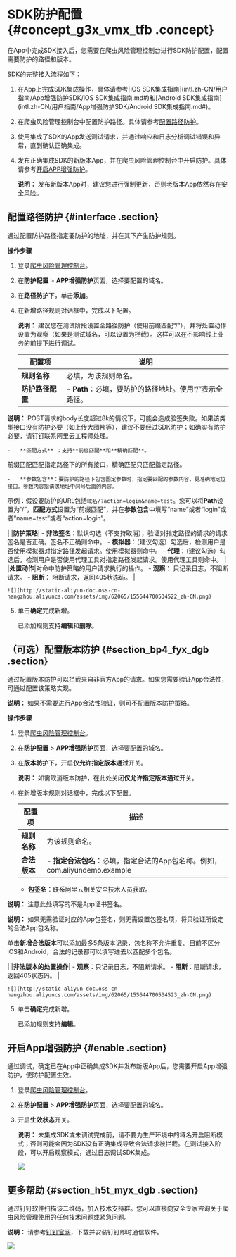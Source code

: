 # SDK防护配置 {#concept_g3x_vmx_tfb .concept}

在App中完成SDK接入后，您需要在爬虫风险管理控制台进行SDK防护配置，配置需要防护的路径和版本。

SDK的完整接入流程如下：

1.  在App上完成SDK集成操作，具体请参考[iOS SDK集成指南](intl.zh-CN/用户指南/App增强防护SDK/iOS SDK集成指南.md#)和[Android SDK集成指南](intl.zh-CN/用户指南/App增强防护SDK/Android SDK集成指南.md#)。
2.  在爬虫风险管理控制台中配置防护路径。具体请参考[配置路径防护](#)。
3.  使用集成了SDK的App发送测试请求，并通过响应和日志分析调试错误和异常，直到确认正确集成。
4.  发布正确集成SDK的新版本App，并在爬虫风险管理控制台中开启防护。具体请参考[开启APP增强防护](#)。

    **说明：** 发布新版本App时，建议您进行强制更新，否则老版本App依然存在安全风险。


## 配置路径防护 {#interface .section}

通过配置防护路径指定要防护的地址，并在其下产生防护规则。

**操作步骤**

1.  登录[爬虫风险管理控制台](https://yundun.console.aliyun.com/?p=antibot)。
2.  在**防护配置** \> **APP增强防护**页面，选择要配置的域名。
3.  在**路径防护**下，单击**添加**。
4.  在新增路径规则对话框中，完成以下配置。

    **说明：** 建议您在测试阶段设置全路径防护（使用前缀匹配“/”），并将处置动作设置为观察（如果是测试域名，可以设置为拦截）。这样可以在不影响线上业务的前提下进行调试。

    |配置项|说明|
    |---|--|
    |**规则名称**|必填，为该规则命名。|
    |**防护路径配置**|     -   **Path**：必填，要防护的路径地址。使用“/”表示全路径。

**说明：** POST请求的body长度超过8k的情况下，可能会造成验签失败。如果该类型接口没有防护必要（如上传大图片等），建议不要经过SDK防护；如确实有防护必要，请钉钉联系阿里云工程师处理。

    -   **匹配方式** ：支持**前缀匹配**和**精确匹配**。

前缀匹配匹配指定路径下的所有接口，精确匹配只匹配指定路径。

    -   **参数包含**：要防护的路径下包含固定参数时，指定要匹配的参数内容，更准确地定位接口。参数内容指请求地址中问号后面的内容。

示例：假设要防护的URL包括`域名/?action=login&name=test`。您可以将**Path**设置为“/”，**匹配方式**设置为“前缀匹配”，并在**参数包含**中填写“name”或者“login”或者“name=test”或者“action=login”。

 |
    |**防护策略**|     -   **非法签名**：默认勾选（不支持取消），验证对指定路径的请求的请求签名是否正确。签名不正确则命中。
    -   **模拟器**：（建议勾选）勾选后，检测用户是否使用模拟器对指定路径发起请求。使用模拟器则命中。
    -   **代理**：（建议勾选）勾选后，检测用户是否使用代理工具对指定路径发起请求。使用代理工具则命中。
 |
    |**处置动作**|对命中防护策略的用户请求执行的操作。    -   **观察**： 只记录日志，不阻断请求。
    -   **阻断**： 阻断请求，返回405状态码。
|

    ![](http://static-aliyun-doc.oss-cn-hangzhou.aliyuncs.com/assets/img/62065/155644700534522_zh-CN.png)

5.  单击**确定**完成新增。

    已添加规则支持**编辑**和**删除**。


## （可选）配置版本防护 {#section_bp4_fyx_dgb .section}

通过配置版本防护可以拦截来自非官方App的请求。如果您需要验证App合法性，可通过配置该策略实现。

**说明：** 如果不需要进行App合法性验证，则可不配置版本防护策略。

**操作步骤**

1.  登录[爬虫风险管理控制台](https://yundun.console.aliyun.com/?p=antibot)。
2.  在**防护配置** \> **APP增强防护**页面，选择要配置的域名。
3.  在**版本防护**下，开启**仅允许指定版本通过**开关。

    **说明：** 如需取消版本防护，在此处关闭**仅允许指定版本通过**开关。

4.  在新增版本规则对话框中，完成以下配置。

    |配置项|描述|
    |---|--|
    |**规则名称**|为该规则命名。|
    |**合法版本**|     -   **指定合法包名**：必填，指定合法的App包名称。例如，com.aliyundemo.example
    -   **包签名**：联系阿里云相关安全技术人员获取。

**说明：** 注意此处填写的不是App证书签名。

**说明：** 如果无需验证对应的App包签名，则无需设置包签名项，将只验证所设定的合法App包名称。

 单击**新增合法版本**可以添加最多5条版本记录，包名称不允许重复。目前不区分iOS和Android，合法的记录都可以填写进去以匹配多个包名。

 |
    |**非法版本的处置操作**|     -   **观察**：只记录日志，不阻断请求。
    -   **阻断**：阻断请求，返回405状态码。
 |

    ![](http://static-aliyun-doc.oss-cn-hangzhou.aliyuncs.com/assets/img/62065/155644700534523_zh-CN.png)

5.  单击**确定**完成新增。

    已添加规则支持**编辑**。


## 开启App增强防护 {#enable .section}

通过调试，确定已在App中正确集成SDK并发布新版App后，您需要开启App增强防护，使防护配置生效。

1.  登录[爬虫风险管理控制台](https://yundun.console.aliyun.com/?p=antibot)。
2.  在**防护配置** \> **APP增强防护**页面，选择要配置的域名。
3.  开启**生效状态**开关。

    **说明：** 未集成SDK或未调试完成前，请不要为生产环境中的域名开启阻断模式；否则可能会因为SDK没有正确集成导致合法请求被拦截。在测试接入阶段，可以开启观察模式，通过日志调试SDK集成。

    ![](http://static-aliyun-doc.oss-cn-hangzhou.aliyuncs.com/assets/img/62065/155644700534521_zh-CN.png)


## 更多帮助 {#section_h5t_myx_dgb .section}

通过钉钉软件扫描该二维码，加入技术支持群。您可以直接向安全专家咨询关于爬虫风险管理使用的任何技术问题或紧急问题。

**说明：** 请参考[钉钉官网](https://www.dingtalk.com)，下载并安装钉钉即时通信软件。

![](http://static-aliyun-doc.oss-cn-hangzhou.aliyuncs.com/assets/img/62065/155644700534524_zh-CN.png)

